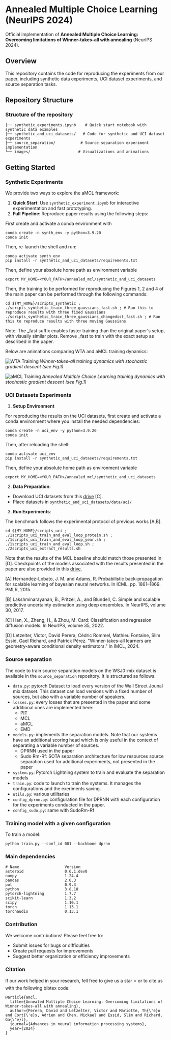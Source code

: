 # Annealed Multiple Choice Learning (NeurIPS 2024)

Official implementation of **Annealed Multiple Choice Learning: Overcoming limitations of Winner-takes-all with annealing** (NeurIPS 2024).

## Overview

This repository contains the code for reproducing the experiments from our paper, including synthetic data experiments, UCI dataset experiments, and source separation tasks.

## Repository Structure

### Structure of the repository

``` shell
├── synthetic_experiments.ipynb    # Quick start notebook with synthetic data examples
├── synthetic_and_uci_datasets/   # Code for synthetic and UCI dataset experiments
├── source_separation/           # Source separation experiment implementation
└── images/                     # Visualizations and animations
```

## Getting Started

### Synthetic Experiments

We provide two ways to explore the aMCL framework:

1. **Quick Start**: Use `synthetic_experiment.ipynb` for interactive experimentation and fast prototyping.
2. **Full Pipeline**: Reproduce paper results using the following steps:

First create and activate a conda environment with 

```shell
conda create -n synth_env -y python=3.9.20
conda init
```

Then, re-launch the shell and run:
```shell
conda activate synth_env
pip install -r synthetic_and_uci_datasets/requirements.txt
```

Then, define your absolute home path as environment variable

```shell
export MY_HOME=<YOUR_PATH>/annealed_mcl/synthetic_and_uci_datasets
```

Then, the training to be performed for reproducing the Figures 1, 2 and 4 of the main paper can be performed through the following commands:

```shell
cd ${MY_HOME}/scripts_synthetic ;
./scripts_synthetic_train_three_gaussians_fast.sh ; # Run this to reproduce results with three fixed Gaussians
./scripts_synthetic_train_three_gaussians_changedist_fast.sh ; # Run this to reproduce results with three moving Gaussians
```

Note: The _fast suffix enables faster training than the original paper's setup, with visually similar plots. Remove _fast to train with the exact setup as described in the paper.

Below are animations comparing WTA and aMCL training dynamics:

![WTA Training](images/sgd_wta.gif)
*Winner-takes-all training dynamics with stochastic gradient descent (see Fig.1)*

![aMCL Training](images/sgd_amcl.gif)
*Annealed Multiple Choice Learning training dynamics with stochastic gradient descent (see Fig.1)*

### UCI Datasets Experiments

1. **Setup Environment**

For reproducing the results on the UCI datasets, first create and activate a conda environment where you install the needed dependencies:

```shell
conda create -n uci_env -y python=3.9.20
conda init
```

Then, after reloading the shell:

```shell
conda activate uci_env
pip install -r synthetic_and_uci_datasets/requirements.txt
```

Then, define your absolute home path as environment variable

```shell
export MY_HOME=<YOUR_PATH>/annealed_mcl/synthetic_and_uci_datasets
```

2. **Data Preparation**:

- Download UCI datasets from this [drive](https://drive.google.com/drive/folders/16L5Dy9qw3StCY4AvtP98KA5xDZrtcHV3?usp=drive_link) [C].
- Place datasets in `synthetic_and_uci_datasets/data/uci/`

3. **Run Experiments**:

The benchmark follows the experimental protocol of previous works [A,B].

```shell
cd ${MY_HOME}/scripts_uci ;
./1scripts_uci_train_and_eval_loop_protein.sh ;
./1scripts_uci_train_and_eval_loop_year.sh ;
./1scripts_uci_train_and_eval_loop.sh ;
./2scripts_uci_extract_results.sh
```

Note that the results of the MCL baseline should match those presented in [D]. Checkpoints of the models associated with the results presented in the paper are also provided in this [drive](https://drive.google.com/file/d/1eH9yV5Lex_vKJzaEOQx-mf_UGTcGLTNx/view?usp=drive_link).

[A] Hernandez-Lobato, J. M. and Adams, R. Probabilistic back-propagation for scalable learning of bayesian neural networks. In ICML, pp. 1861–1869. PMLR, 2015.

[B] Lakshminarayanan, B., Pritzel, A., and Blundell, C. Simple and scalable predictive uncertainty estimation using deep
ensembles. In NeurIPS, volume 30, 2017.

[C] Han, X., Zheng, H., & Zhou, M. Card: Classification and regression diffusion models. In NeurIPS, volume 35, 2022. 

[D] Letzelter, Victor, David Perera, Cédric Rommel, Mathieu Fontaine, Slim Essid, Gael Richard, and Patrick Pérez. "Winner-takes-all learners are geometry-aware conditional density estimators." In IMCL, 2024.

### Source separation 

The code to train source separation models on the WSJ0-mix dataset is available in the `source_separation` repository. It is structured as follows:
- `data.py`: pytorch Dataset to load every version of the Wall Street Jounal mix dataset. This dataset can load versions with a fixed number of sources, but also with a variable number of speakers.
- `losses.py`: every losses that are presented in  the paper and some additional ones are implemented here:
  - PIT
  - MCL
  - aMCL
  - EMD
- `models.py`: implements the separation models. Note that our systems have an additional scoring head which is only useful in the context of separating a variable number of sources. 
  - DPRNN used in the paper
  - Sudo Rm-Rf: SOTA separation architecture for low resources source separation used for additional experiments, not presented in the paper
- `system.py`: Pytorch Lightning system to train and evaluate the separation models
- `train.py`: code to launch to train the systems. It manages the configurations and the exeriments saving.
- `utils.py`: various utilitaries
- `config_dprnn.py`: configuration file for DPRNN with each configuration for the experiments conducted in the paper.
- `config_sudo.py`: same with SudoRm-Rf 

### Training model with a given configuration

To train a model:
```
python train.py --conf_id 001 --backbone dprnn
```

### Main dependencies

```
# Name                    Version      
asteroid                  0.6.1.dev0               
numpy                     1.24.4                   
pandas                    2.0.3                   
pot                       0.9.3                   
python                    3.8.18              
pytorch-lightning         1.7.7                    
scikit-learn              1.3.2                    
scipy                     1.10.1                   
torch                     1.13.1                   
torchaudio                0.13.1                   
```

### Contribution

We welcome contributions! Please feel free to:
- Submit issues for bugs or difficulties
- Create pull requests for improvements
- Suggest better organization or efficiency improvements

### Citation

If our work helped in your research, fell free to give us a star ⭐ or to cite us with the following bibtex code:

```
@article{amcl,
  title={Annealed Multiple Choice Learning: Overcoming limitations of Winner-takes-all with annealing},
  author={Perera, David and Letzelter, Victor and Mariotte, Th{\'e}o and Cort{\'e}s, Adrien and Chen, Mickael and Essid, Slim and Richard, Ga{\"e}l},
  journal={Advances in neural information processing systems},
  year={2024}
}
```
